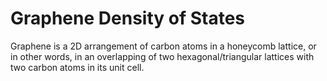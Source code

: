 # Graphene Density of States
Graphene is a 2D arrangement of carbon atoms in a honeycomb lattice, or in other words, in an overlapping of two hexagonal/triangular lattices with two carbon atoms in its unit cell. 
